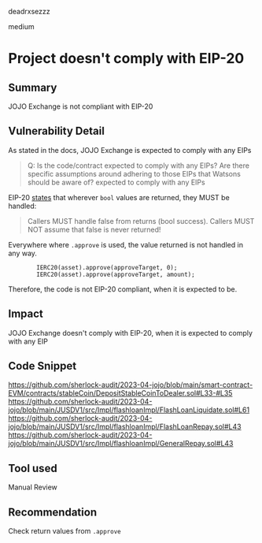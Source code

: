 deadrxsezzz

medium

# Project doesn't comply with EIP-20

## Summary
JOJO Exchange is not compliant with EIP-20

## Vulnerability Detail
As stated in the docs, JOJO Exchange is expected to comply with any EIPs
> Q: Is the code/contract expected to comply with any EIPs? Are there specific assumptions around adhering to those EIPs that Watsons should be aware of?
expected to comply with any EIPs

EIP-20 [states](https://eips.ethereum.org/EIPS/eip-20#:~:text=Callers%20MUST%20handle%20false%20from%20returns%20(bool%20success).%20Callers%20MUST%20NOT%20assume%20that%20false%20is%20never%20returned!) that wherever `bool` values are returned, they MUST be handled: 
> Callers MUST handle false from returns (bool success). Callers MUST NOT assume that false is never returned!

Everywhere where `.approve` is used, the value returned is not handled in any way.
```solidity
        IERC20(asset).approve(approveTarget, 0);
        IERC20(asset).approve(approveTarget, amount);
```
Therefore, the code is not EIP-20 compliant, when it is expected to be. 

## Impact
JOJO Exchange doesn't comply with EIP-20, when it is expected to comply with any EIP

## Code Snippet
https://github.com/sherlock-audit/2023-04-jojo/blob/main/smart-contract-EVM/contracts/stableCoin/DepositStableCoinToDealer.sol#L33-#L35
https://github.com/sherlock-audit/2023-04-jojo/blob/main/JUSDV1/src/Impl/flashloanImpl/FlashLoanLiquidate.sol#L61
https://github.com/sherlock-audit/2023-04-jojo/blob/main/JUSDV1/src/Impl/flashloanImpl/FlashLoanRepay.sol#L43
https://github.com/sherlock-audit/2023-04-jojo/blob/main/JUSDV1/src/Impl/flashloanImpl/GeneralRepay.sol#L43

## Tool used

Manual Review

## Recommendation
Check return values from `.approve`

